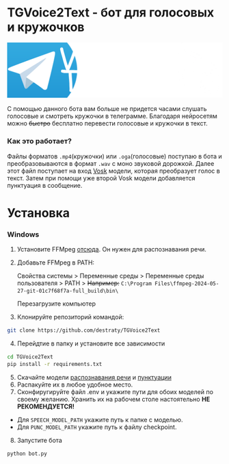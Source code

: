 # TGVoice2Text - бот для голосовых и кружочков
![Logo](https://github.com/destraty/TGVoice2Text/blob/master/assets/v2t.png?raw=true)

С помощью данного бота вам больше не придется часами слушать голосовые и смотреть кружочки в телеграмме. Благодаря нейросетям можно ~~быстро~~ бесплатно перевести голосовые и кружочки в текст.

### Как это работает?
Файлы форматов ```.mp4```(кружочки) или ```.oga```(голосовые) поступаю в бота и преобразовываются в формат ```.wav``` с моно звуковой дорожкой. Далее этот файл поступает на вход [Vosk](https://alphacephei.com/vosk/index.ru) модели, которая преобразует голос в текст. Затем при помощи уже второй Vosk модели добавляется пунктуация в сообщение. 

# Установка
### Windows
1. Установите FFMpeg [отсюда](https://www.ffmpeg.org/download.html#build-windows). Он нужен для распознавания речи.
2. Добавьте FFMpeg в PATH:

   Свойства системы > Переменные среды > Переменные среды пользователя > PATH > ~~Например:~~ ```C:\Program Files\ffmpeg-2024-05-27-git-01c7f68f7a-full_build\bin\```
   
   Перезагрузите компьютер

3. Клонируйте репозиторий командой:
```bash
git clone https://github.com/destraty/TGVoice2Text
```
4. Перейдтие в папку и установите все зависимости
```bash
cd TGVoice2Text
pip install -r requirements.txt
```
5. Скачайте модели [распознавания речи](https://alphacephei.com/vosk/models/vosk-model-ru-0.10.zip) и [пунктуации](https://alphacephei.com/vosk/models/vosk-recasepunc-ru-0.22.zip)
6. Распакуйте их в любое удобное место.
7. Сконфиругируйте файл .env и укажите пути для обоих моделей по своему желанию. Хранить их на рабочем столе настоятельно **НЕ РЕКОМЕНДУЕТСЯ!**
- Для ```SPEECH_MODEL_PATH``` укажите путь к папке с моделью.
- Для ```PUNC_MODEL_PATH``` укажите путь к файлу checkpoint.
8. Запустите бота
```bash
python bot.py
```
